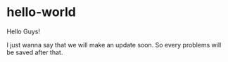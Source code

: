 # hello-world

Hello Guys!

I just wanna say that we will make an update soon. So every problems will be saved after that.
